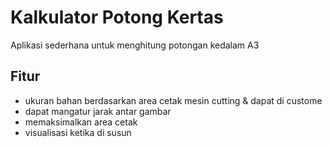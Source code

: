 
# Kalkulator Potong Kertas

Aplikasi sederhana untuk menghitung potongan kedalam A3

## Fitur
- ukuran bahan berdasarkan area cetak mesin cutting & dapat di custome
- dapat mangatur jarak antar gambar
- memaksimalkan area cetak
- visualisasi ketika di susun